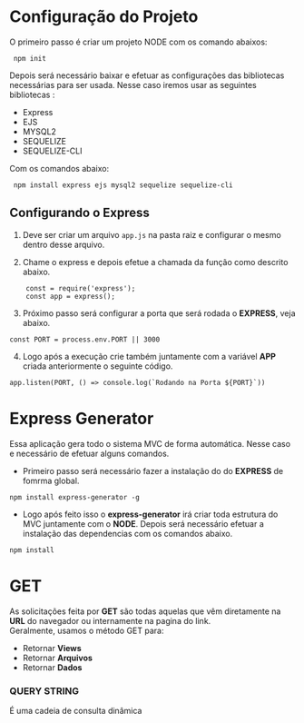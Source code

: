 # Configuração do Projeto

O primeiro passo é criar um projeto NODE com os comando abaixos: <br />
```
 npm init 
 ```

Depois será necessário baixar e efetuar as configurações das bibliotecas necessárias para ser usada. Nesse caso iremos usar as seguintes bibliotecas :

* Express
* EJS
* MYSQL2
* SEQUELIZE
* SEQUELIZE-CLI

Com os comandos abaixo: <br />

```
 npm install express ejs mysql2 sequelize sequelize-cli  
```

## Configurando o Express
1. Deve ser criar um arquivo  `` app.js `` na pasta raiz e configurar o mesmo dentro desse arquivo.

2. Chame o express e  depois efetue a chamada da função como descrito abaixo.  <br /> 
``` 
    const = require('express');
    const app = express();
```

3. Próximo passo será configurar a porta que será rodada o **EXPRESS**, veja abaixo.
```
const PORT = process.env.PORT || 3000
```
4. Logo após a execução crie também juntamente com a variável **APP** criada anteriormente o seguinte código.
```
app.listen(PORT, () => console.log(`Rodando na Porta ${PORT}`))
```
# Express Generator

Essa aplicação gera todo o sistema MVC de forma automática. Nesse caso e necessário de efetuar alguns comandos.<br/>

* Primeiro passo será necessário fazer a instalação do do  **EXPRESS** de fomrma global.
```
npm install express-generator -g
```
* Logo após feito isso o **express-generator** irá criar toda estrutura do MVC juntamente com o **NODE**. Depois será necessário efetuar a instalação das dependencias com os comandos abaixo.
```
npm install
```

# **GET**
As solicitações feita por **GET** são todas  aquelas  que vêm diretamente na **URL** do navegador ou internamente na pagina do link.<br />
Geralmente, usamos o método GET para:<br />
* Retornar **Views**
* Retornar **Arquivos**
* Retornar **Dados**

### **QUERY STRING**
É uma cadeia de consulta dinâmica
